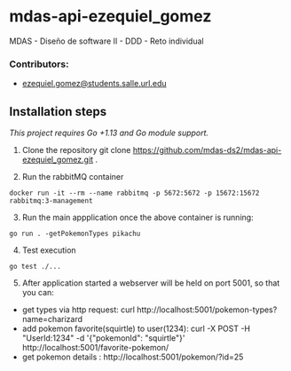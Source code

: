 # mdas-api-ezequiel_gomez
MDAS - Diseño de software II - DDD - Reto individual

### Contributors:

- ezequiel.gomez@students.salle.url.edu

## Installation steps

_This project requires Go +1.13 and Go module support._

1. Clone the repository
   git clone https://github.com/mdas-ds2/mdas-api-ezequiel_gomez.git .

2. Run the rabbitMQ container

```
docker run -it --rm --name rabbitmq -p 5672:5672 -p 15672:15672 rabbitmq:3-management
```

3. Run the main appplication once the above container is running:

```
go run . -getPokemonTypes pikachu
```

4. Test execution

```
go test ./...
```

5. After application started a webserver will be held on port 5001, so that you can:

- get types via http request: curl http://localhost:5001/pokemon-types\?name\=charizard
- add pokemon favorite(squirtle) to user(1234): curl -X POST -H "UserId:1234" -d '{"pokemonId": "squirtle"}' http://localhost:5001/favorite-pokemon/
- get pokemon details : http://localhost:5001/pokemon/?id=25
